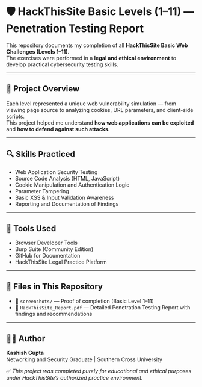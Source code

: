 # 🛡️ HackThisSite Basic Levels (1–11) — Penetration Testing Report

This repository documents my completion of all **HackThisSite Basic Web Challenges (Levels 1–11)**.  
The exercises were performed in a **legal and ethical environment** to develop practical cybersecurity testing skills.

---

## 📘 Project Overview
Each level represented a unique web vulnerability simulation — from viewing page source to analyzing cookies, URL parameters, and client-side scripts.  
This project helped me understand **how web applications can be exploited** and **how to defend against such attacks.**

---

## 🔍 Skills Practiced
- Web Application Security Testing  
- Source Code Analysis (HTML, JavaScript)  
- Cookie Manipulation and Authentication Logic  
- Parameter Tampering  
- Basic XSS & Input Validation Awareness  
- Reporting and Documentation of Findings

---

## 🧰 Tools Used
- Browser Developer Tools  
- Burp Suite (Community Edition)  
- GitHub for Documentation  
- HackThisSite Legal Practice Platform

---

## 📄 Files in This Repository
- 📸 `screenshots/` — Proof of completion (Basic Level 1–11)  
- 🧾 `HackThisSite_Report.pdf` — Detailed Penetration Testing Report with findings and recommendations

---

## 🧑‍💻 Author
**Kashish Gupta**  
Networking and Security Graduate | Southern Cross University  

✅ *This project was completed purely for educational and ethical purposes under HackThisSite’s authorized practice environment.*
